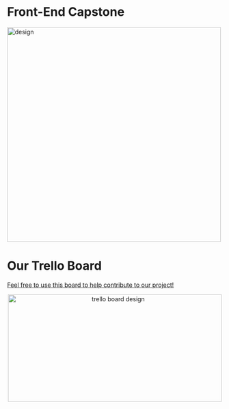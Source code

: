 # Front-End Capstone

<img alt='design' src='https://i.imgur.com/ZCQzb0F.png' width=500 height=500>

# Our Trello Board
<a href="https://trello.com/b/noG7SRCF/fec-hyuga-clan">Feel free to use this board to help contribute to our project!</a>
<div style="text-align:center; cursor: pointer;"><img alt='trello board design' src='https://imgur.com/Fpwue8m.png' width=500 height=250></div>

